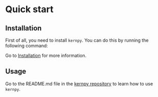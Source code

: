 # Quick start

## Installation
First of all, you need to install `kernpy`. You can do this by running the following command:

Go to [Installation](installation.md) for more information.

## Usage
Go to the README.md file in the [kernpy repository](https://github.com/OMR-PRAIG-UA-ES/kernpy) to learn how to use `kernpy`.






